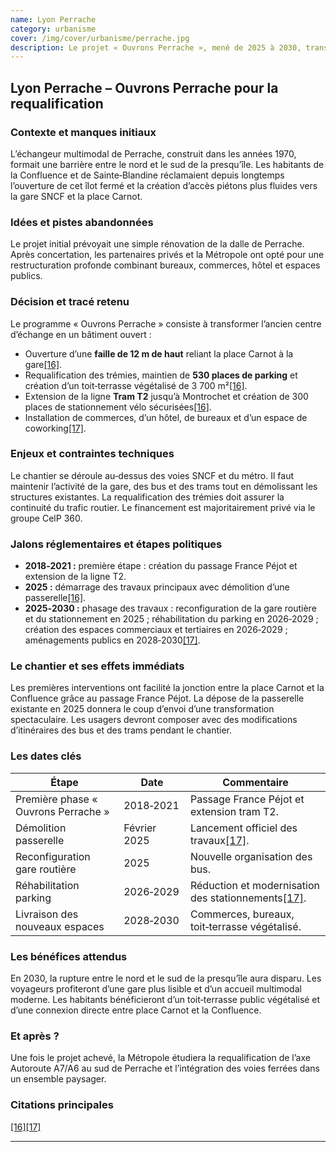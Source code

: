 ```yaml
---
name: Lyon Perrache
category: urbanisme
cover: /img/cover/urbanisme/perrache.jpg
description: Le projet « Ouvrons Perrache », mené de 2025 à 2030, transforme l’ancien centre d’échange de Perrache pour reconnecter le nord et le sud de la presqu’île lyonnaise. Il prévoit l’ouverture d’une faille de 12 m reliant la place Carnot à la gare, la création d’un toit-terrasse végétalisé de 3 700 m², l’aménagement de 300 places vélo, le maintien de 530 places de parking, l’installation de commerces, bureaux, hôtel et coworking, ainsi que l’extension de la ligne de tram T2. L’objectif est d’améliorer l’accessibilité piétonne et multimodale tout en valorisant les espaces publics.
---
```

## Lyon Perrache – **Ouvrons Perrache pour la requalification**

### Contexte et manques initiaux

L’échangeur multimodal de Perrache, construit dans les années 1970, formait une barrière entre le nord et le sud de la presqu’île. Les habitants de la Confluence et de Sainte‑Blandine réclamaient depuis longtemps l’ouverture de cet îlot fermé et la création d’accès piétons plus fluides vers la gare SNCF et la place Carnot.

### Idées et pistes abandonnées

Le projet initial prévoyait une simple rénovation de la dalle de Perrache. Après concertation, les partenaires privés et la Métropole ont opté pour une restructuration profonde combinant bureaux, commerces, hôtel et espaces publics.

### Décision et tracé retenu

Le programme « Ouvrons Perrache » consiste à transformer l’ancien centre d’échange en un bâtiment ouvert :

- Ouverture d’une **faille de 12 m de haut** reliant la place Carnot à la gare[\[16\]](https://www.grandlyon.com/mes-services-au-quotidien/sinformer-sur-les-projets-urbains-dans-la-metropole/lyon-ouvrons-perrache#:~:text=,vue%20%C3%A0%20360%C2%B0%20sur%20Lyon).
- Requalification des trémies, maintien de **530 places de parking** et création d’un toit‑terrasse végétalisé de 3 700 m²[\[16\]](https://www.grandlyon.com/mes-services-au-quotidien/sinformer-sur-les-projets-urbains-dans-la-metropole/lyon-ouvrons-perrache#:~:text=,vue%20%C3%A0%20360%C2%B0%20sur%20Lyon).
- Extension de la ligne **Tram T2** jusqu’à Montrochet et création de 300 places de stationnement vélo sécurisées[\[16\]](https://www.grandlyon.com/mes-services-au-quotidien/sinformer-sur-les-projets-urbains-dans-la-metropole/lyon-ouvrons-perrache#:~:text=,vue%20%C3%A0%20360%C2%B0%20sur%20Lyon).
- Installation de commerces, d’un hôtel, de bureaux et d’un espace de coworking[\[17\]](https://www.grandlyon.com/mes-services-au-quotidien/sinformer-sur-les-projets-urbains-dans-la-metropole/lyon-ouvrons-perrache#:~:text=L%27objectif%20de%20la%20transformation%20du,marque%20le%20d%C3%A9but%20des%20travaux).

### Enjeux et contraintes techniques

Le chantier se déroule au‑dessus des voies SNCF et du métro. Il faut maintenir l’activité de la gare, des bus et des trams tout en démolissant les structures existantes. La requalification des trémies doit assurer la continuité du trafic routier. Le financement est majoritairement privé via le groupe CelP 360.

### Jalons réglementaires et étapes politiques

- **2018‑2021 :** première étape : création du passage France Péjot et extension de la ligne T2.
- **2025 :** démarrage des travaux principaux avec démolition d’une passerelle[\[16\]](https://www.grandlyon.com/mes-services-au-quotidien/sinformer-sur-les-projets-urbains-dans-la-metropole/lyon-ouvrons-perrache#:~:text=,vue%20%C3%A0%20360%C2%B0%20sur%20Lyon).
- **2025‑2030 :** phasage des travaux : reconfiguration de la gare routière et du stationnement en 2025 ; réhabilitation du parking en 2026‑2029 ; création des espaces commerciaux et tertiaires en 2026‑2029 ; aménagements publics en 2028‑2030[\[17\]](https://www.grandlyon.com/mes-services-au-quotidien/sinformer-sur-les-projets-urbains-dans-la-metropole/lyon-ouvrons-perrache#:~:text=L%27objectif%20de%20la%20transformation%20du,marque%20le%20d%C3%A9but%20des%20travaux).

### Le chantier et ses effets immédiats

Les premières interventions ont facilité la jonction entre la place Carnot et la Confluence grâce au passage France Péjot. La dépose de la passerelle existante en 2025 donnera le coup d’envoi d’une transformation spectaculaire. Les usagers devront composer avec des modifications d’itinéraires des bus et des trams pendant le chantier.

### Les dates clés

| Étape | Date | Commentaire |
| --- | --- | --- |
| Première phase « Ouvrons Perrache » | 2018‑2021 | Passage France Péjot et extension tram T2. |
| Démolition passerelle | Février 2025 | Lancement officiel des travaux[\[17\]](https://www.grandlyon.com/mes-services-au-quotidien/sinformer-sur-les-projets-urbains-dans-la-metropole/lyon-ouvrons-perrache#:~:text=L%27objectif%20de%20la%20transformation%20du,marque%20le%20d%C3%A9but%20des%20travaux). |
| Reconfiguration gare routière | 2025 | Nouvelle organisation des bus. |
| Réhabilitation parking | 2026‑2029 | Réduction et modernisation des stationnements[\[17\]](https://www.grandlyon.com/mes-services-au-quotidien/sinformer-sur-les-projets-urbains-dans-la-metropole/lyon-ouvrons-perrache#:~:text=L%27objectif%20de%20la%20transformation%20du,marque%20le%20d%C3%A9but%20des%20travaux). |
| Livraison des nouveaux espaces | 2028‑2030 | Commerces, bureaux, toit‑terrasse végétalisé. |

### Les bénéfices attendus

En 2030, la rupture entre le nord et le sud de la presqu’île aura disparu. Les voyageurs profiteront d’une gare plus lisible et d’un accueil multimodal moderne. Les habitants bénéficieront d’un toit‑terrasse public végétalisé et d’une connexion directe entre place Carnot et la Confluence.

### Et après ?

Une fois le projet achevé, la Métropole étudiera la requalification de l’axe Autoroute A7/A6 au sud de Perrache et l’intégration des voies ferrées dans un ensemble paysager.

### Citations principales

[\[16\]](https://www.grandlyon.com/mes-services-au-quotidien/sinformer-sur-les-projets-urbains-dans-la-metropole/lyon-ouvrons-perrache#:~:text=,vue%20%C3%A0%20360%C2%B0%20sur%20Lyon)[\[17\]](https://www.grandlyon.com/mes-services-au-quotidien/sinformer-sur-les-projets-urbains-dans-la-metropole/lyon-ouvrons-perrache#:~:text=L%27objectif%20de%20la%20transformation%20du,marque%20le%20d%C3%A9but%20des%20travaux)

---
